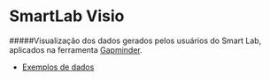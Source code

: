 # SmartLab Visio

#####Visualização dos dados gerados pelos usuários do Smart Lab, aplicados na ferramenta [Gapminder](https://www.gapminder.org/).
* [Exemplos de dados](https://www.gapminder.org/data/)
